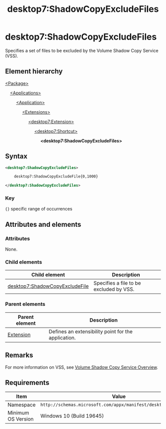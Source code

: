 ﻿---
title: desktop7:ShadowCopyExcludeFiles
description: Specifies a set of files to be excluded by the Volume Shadow Copy Service (VSS).
ms.date: 10/15/2021
ms.topic: reference
keywords: windows 10, uwp, schema, manifest, desktop, extension 
ms.custom: 19H1
---

# desktop7:ShadowCopyExcludeFiles

Specifies a set of files to be excluded by the Volume Shadow Copy Service (VSS).

## Element hierarchy

[\<Package\>](element-package.md)

&nbsp;&nbsp;&nbsp;&nbsp;[\<Applications\>](element-applications.md)

&nbsp;&nbsp;&nbsp;&nbsp; &nbsp;&nbsp;&nbsp;&nbsp;[\<Application\>](element-application.md)

&nbsp;&nbsp;&nbsp;&nbsp; &nbsp;&nbsp;&nbsp;&nbsp; &nbsp;&nbsp;&nbsp;&nbsp;[\<Extensions\>](element-1-extensions.md)

&nbsp;&nbsp;&nbsp;&nbsp; &nbsp;&nbsp;&nbsp;&nbsp; &nbsp;&nbsp;&nbsp;&nbsp; &nbsp;&nbsp;&nbsp;&nbsp;[\<desktop7:Extension\>](element-desktop7-extension.md)

&nbsp;&nbsp;&nbsp;&nbsp; &nbsp;&nbsp;&nbsp;&nbsp; &nbsp;&nbsp;&nbsp;&nbsp; &nbsp;&nbsp;&nbsp;&nbsp; &nbsp;&nbsp;&nbsp;&nbsp;[\<desktop7:Shortcut\>](element-desktop7-shortcut.md)

&nbsp;&nbsp;&nbsp;&nbsp; &nbsp;&nbsp;&nbsp;&nbsp; &nbsp;&nbsp;&nbsp;&nbsp; &nbsp;&nbsp;&nbsp;&nbsp; &nbsp;&nbsp;&nbsp;&nbsp; &nbsp;&nbsp;&nbsp;&nbsp;**\<desktop7:ShadowCopyExcludeFiles\>**

## Syntax

```xml
<desktop7:ShadowCopyExcludeFiles>

    desktop7:ShadowCopyExcludeFile{0,1000}

</desktop7:ShadowCopyExcludeFiles>
```

### Key

`{}` specific range of occurrences

## Attributes and elements

### Attributes

None.

### Child elements

| Child element | Description |
|-|-|
| [desktop7:ShadowCopyExcludeFile](element-desktop7-shadowcopyexcludefile.md) | Specifies a file to be excluded by VSS. |  

### Parent elements

| Parent element | Description |
|-|-|
| [Extension](element-desktop7-extension.md) | Defines an extensibility point for the application. |  

## Remarks

For more information on VSS, see [Volume Shadow Copy Service Overview](/windows/win32/vss/volume-shadow-copy-service-overview).

## Requirements

| Item  | Value  |
|--|--|
| Namespace | `http://schemas.microsoft.com/appx/manifest/desktop/windows10/7` |
| Minimum OS Version | Windows 10 (Build 19645) |
